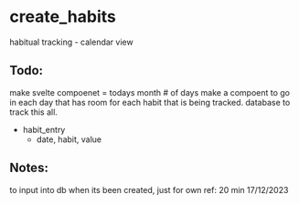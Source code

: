 # create_habits
habitual tracking - calendar view

## Todo:
make svelte compoenet = todays month # of days
make a compoent to go in each day that has room for each habit that is being tracked.
database to track this all.
- habit_entry
    - date, habit, value

## Notes:
to input into db when its been created, just for own ref:
20 min 17/12/2023